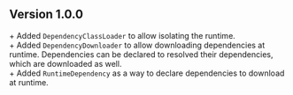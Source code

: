 Version 1.0.0
-------------

\+ Added `DependencyClassLoader` to allow isolating the runtime.  
\+ Added `DependencyDownloader` to allow downloading dependencies at runtime. Dependencies can be declared to resolved their dependencies, which are
   downloaded as well.  
\+ Added `RuntimeDependency` as a way to declare dependencies to download at runtime.  
